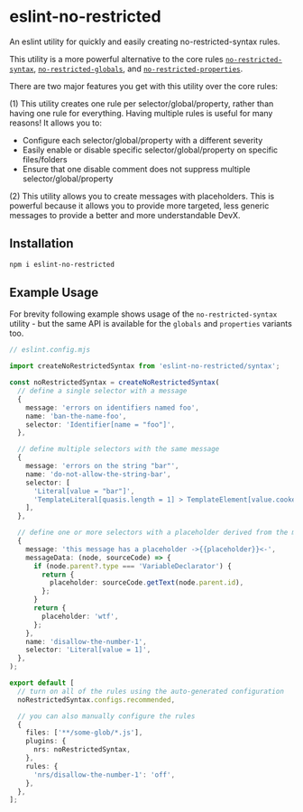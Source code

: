# eslint-no-restricted

An eslint utility for quickly and easily creating no-restricted-syntax rules.

This utility is a more powerful alternative to the core rules [`no-restricted-syntax`](https://eslint.org/docs/latest/rules/no-restricted-syntax), [`no-restricted-globals`](https://eslint.org/docs/latest/rules/no-restricted-globals), and [`no-restricted-properties`](https://eslint.org/docs/latest/rules/no-restricted-properties).

There are two major features you get with this utility over the core rules:

(1) This utility creates one rule per selector/global/property, rather than having one rule for everything.
Having multiple rules is useful for many reasons! It allows you to:

- Configure each selector/global/property with a different severity
- Easily enable or disable specific selector/global/property on specific files/folders
- Ensure that one disable comment does not suppress multiple selector/global/property

(2) This utility allows you to create messages with placeholders.
This is powerful because it allows you to provide more targeted, less generic messages to provide a better and more understandable DevX.

## Installation

```sh
npm i eslint-no-restricted
```

## Example Usage

For brevity following example shows usage of the `no-restricted-syntax` utility - but the same API is available for the `globals` and `properties` variants too.

```ts
// eslint.config.mjs

import createNoRestrictedSyntax from 'eslint-no-restricted/syntax';

const noRestrictedSyntax = createNoRestrictedSyntax(
  // define a single selector with a message
  {
    message: 'errors on identifiers named foo',
    name: 'ban-the-name-foo',
    selector: 'Identifier[name = "foo"]',
  },

  // define multiple selectors with the same message
  {
    message: 'errors on the string "bar"',
    name: 'do-not-allow-the-string-bar',
    selector: [
      'Literal[value = "bar"]',
      'TemplateLiteral[quasis.length = 1] > TemplateElement[value.cooked = "bar"]',
    ],
  },

  // define one or more selectors with a placeholder derived from the matched node
  {
    message: 'this message has a placeholder ->{{placeholder}}<-',
    messageData: (node, sourceCode) => {
      if (node.parent?.type === 'VariableDeclarator') {
        return {
          placeholder: sourceCode.getText(node.parent.id),
        };
      }
      return {
        placeholder: 'wtf',
      };
    },
    name: 'disallow-the-number-1',
    selector: 'Literal[value = 1]',
  },
);

export default [
  // turn on all of the rules using the auto-generated configuration
  noRestrictedSyntax.configs.recommended,

  // you can also manually configure the rules
  {
    files: ['**/some-glob/*.js'],
    plugins: {
      nrs: noRestrictedSyntax,
    },
    rules: {
      'nrs/disallow-the-number-1': 'off',
    },
  },
];
```
